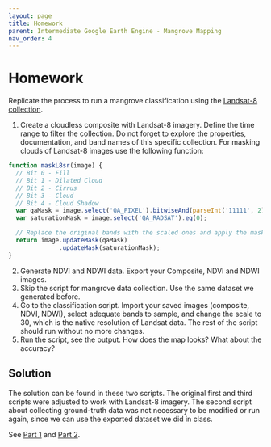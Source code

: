 ```yaml
---
layout: page
title: Homework
parent: Intermediate Google Earth Engine - Mangrove Mapping
nav_order: 4
---
```


# Homework

Replicate the process to run a mangrove classification using the [Landsat-8 collection](https://developers.google.com/earth-engine/datasets/catalog/LANDSAT_LC08_C02_T1_L2).

1. Create a cloudless composite with Landsat-8 imagery. Define the time range to filter the collection. Do not forget to explore the properties, documentation, and band names of this specific collection. For masking clouds of Landsat-8 images use the following function:

```javascript
function maskL8sr(image) {
  // Bit 0 - Fill
  // Bit 1 - Dilated Cloud
  // Bit 2 - Cirrus
  // Bit 3 - Cloud
  // Bit 4 - Cloud Shadow
  var qaMask = image.select('QA_PIXEL').bitwiseAnd(parseInt('11111', 2)).eq(0);
  var saturationMask = image.select('QA_RADSAT').eq(0);

  // Replace the original bands with the scaled ones and apply the masks.
  return image.updateMask(qaMask)
              .updateMask(saturationMask);
}
```

2. Generate NDVI and NDWI data. Export your Composite, NDVI and NDWI images.
3. Skip the script for mangrove data collection. Use the same dataset we generated before.
4. Go to the classification script. Import your saved images (composite, NDVI, NDWI), select adequate bands to sample, and change the scale to 30, which is the native resolution of Landsat data. The rest of the script should run without no more changes.
5. Run the script, see the output. How does the map looks? What about the accuracy?


## Solution

The solution can be found in these two scripts. The original first and third scripts were adjusted to work with Landsat-8 imagery. The second script about collecting ground-truth data was not necessary to be modified or run again, since we can use the exported dataset we did in class.

See [Part 1](https://code.earthengine.google.com/3d39b03ac52e759bcc57bc49a3faf6fc) and [Part 2](https://code.earthengine.google.com/8b952596b056d613fc400fe38654acec).
